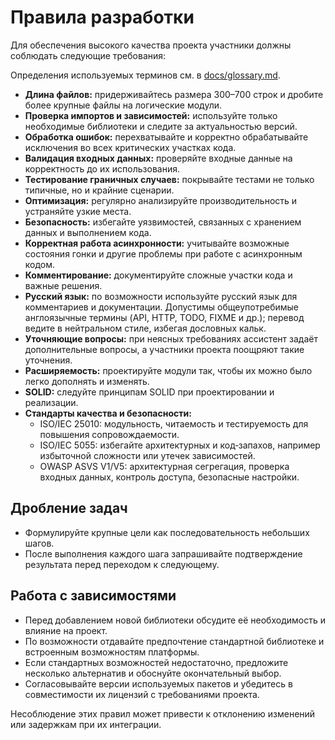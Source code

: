 # Правила разработки

Для обеспечения высокого качества проекта участники должны соблюдать следующие требования:

Определения используемых терминов см. в [docs/glossary.md](docs/glossary.md).

- **Длина файлов:** придерживайтесь размера 300–700 строк и дробите более крупные файлы на логические модули.
- **Проверка импортов и зависимостей:** используйте только необходимые библиотеки и следите за актуальностью версий.
- **Обработка ошибок:** перехватывайте и корректно обрабатывайте исключения во всех критических участках кода.
- **Валидация входных данных:** проверяйте входные данные на корректность до их использования.
- **Тестирование граничных случаев:** покрывайте тестами не только типичные, но и крайние сценарии.
- **Оптимизация:** регулярно анализируйте производительность и устраняйте узкие места.
- **Безопасность:** избегайте уязвимостей, связанных с хранением данных и выполнением кода.
- **Корректная работа асинхронности:** учитывайте возможные состояния гонки и другие проблемы при работе с асинхронным кодом.
- **Комментирование:** документируйте сложные участки кода и важные решения.
- **Русский язык:** по возможности используйте русский язык для комментариев и документации. Допустимы общеупотребимые англоязычные термины (API, HTTP, TODO, FIXME и др.); перевод ведите в нейтральном стиле, избегая дословных кальк.
- **Уточняющие вопросы:** при неясных требованиях ассистент задаёт дополнительные вопросы, а участники проекта поощряют такие уточнения.
- **Расширяемость:** проектируйте модули так, чтобы их можно было легко дополнять и изменять.
- **SOLID:** следуйте принципам SOLID при проектировании и реализации.
- **Стандарты качества и безопасности:**
  - ISO/IEC 25010: модульность, читаемость и тестируемость для повышения сопровождаемости.
  - ISO/IEC 5055: избегайте архитектурных и код‑запахов, например избыточной сложности или утечек зависимостей.
  - OWASP ASVS V1/V5: архитектурная сегрегация, проверка входных данных, контроль доступа, безопасные настройки.

## Дробление задач

- Формулируйте крупные цели как последовательность небольших шагов.
- После выполнения каждого шага запрашивайте подтверждение результата перед переходом к следующему.

## Работа с зависимостями

- Перед добавлением новой библиотеки обсудите её необходимость и влияние на проект.
- По возможности отдавайте предпочтение стандартной библиотеке и встроенным возможностям платформы.
- Если стандартных возможностей недостаточно, предложите несколько альтернатив и обоснуйте окончательный выбор.
- Согласовывайте версии используемых пакетов и убедитесь в совместимости их лицензий с требованиями проекта.

Несоблюдение этих правил может привести к отклонению изменений или задержкам при их интеграции.
